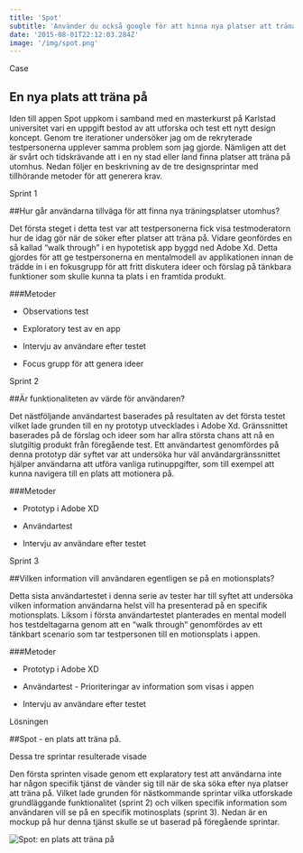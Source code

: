 ```yaml
---
title: 'Spot'
subtitle: 'Använder du också google för att hinna nya platser att träna på?'
date: '2015-08-01T22:12:03.284Z'
image: '/img/spot.png'
---
```


<div class="label-container">
<p class="label-1">Case</p>

## En nya plats att träna på

Iden till appen Spot uppkom i samband med en masterkurst på Karlstad universitet vari en uppgift bestod av att utforska och test ett nytt design koncept. Genom tre iterationer undersöker jag om de rekryterade testpersonerna upplever samma problem som jag gjorde. Nämligen att det är svårt och tidskrävande att i en ny stad eller land finna platser att träna på utomhus. Nedan följer en beskrivning av de tre designsprintar med tillhörande metoder för att generera krav.

  </div>

<div class="label-container">
<p class="label-2">Sprint 1</p>

##Hur går användarna tillväga för att finna nya träningsplatser utomhus?

Det första steget i detta test var att testpersonerna fick visa testmoderatorn hur de idag gör när de söker efter platser att träna på. Vidare geonfördes en så kallad “walk through” i en hypotetisk app byggd ned Adobe Xd. Detta gjordes för att ge testpersonerna en mentalmodell av applikationen innan de trädde in i en fokusgrupp för att fritt diskutera ideer och förslag på tänkbara funktioner som skulle kunna ta plats i en framtida produkt.

###Metoder

- Observations test
- Exploratory test av en app
- Intervju av användare efter testet

- Focus grupp för att genera ideer

</div>

<div class="label-container">
<p class="label-3">Sprint 2</p>

##Är funktionaliteten av värde för användaren?

Det nästföljande användartest baserades på resultaten av det första testet vilket lade grunden till en ny prototyp utvecklades i Adobe Xd. Gränssnittet baserades på de förslag och ideer som har allra största chans att nå en slutgiltig produkt från föregående test. Ett användartest genomfördes på denna prototyp där syftet var att undersöka hur väl användargränssnittet hjälper användarna att utföra vanliga rutinuppgifter, som till exempel att kunna navigera till en plats att motionera på.

###Metoder

- Prototyp i Adobe XD
- Användartest
- Intervju av användare efter testet

  </div>

<div class="label-container">
<p class="label-4">Sprint 3</p>

##Vilken information vill användaren egentligen se på en motionsplats?

Detta sista användartestet i denna serie av tester har till syftet att undersöka vilken information användarna helst vill ha presenterad på en specifik motionsplats. Liksom i första användartestet planterades en mental modell hos testdeltagarna genom att en “walk through” genomfördes av ett tänkbart scenario som tar testpersonen till en motionsplats i appen.

###Metoder

- Prototyp i Adobe XD
- Användartest - Prioriteringar av information som visas i appen

- Intervju av användare efter testet

</div>

<div class="label-container">
<p class="label-5">Lösningen</p>

##Spot - en plats att träna på.

Dessa tre sprintar resulterade visade

Den första sprinten visade genom ett explaratory test att användarna inte har någon specifik tjänst de vänder sig till när de ska söka efter nya platser att träna på. Vilket lade grunden för nästkommande sprintar vilka utforskade grundläggande funktionalitet (sprint 2) och vilken specifik information som användaren vill se på en specifik motinosplats (sprint 3). Nedan är en mockup på hur denna tjänst skulle se ut baserad på föregående sprintar.

<img src="spot-hel.png" alt="Spot: en plats att träna på">

</div>
